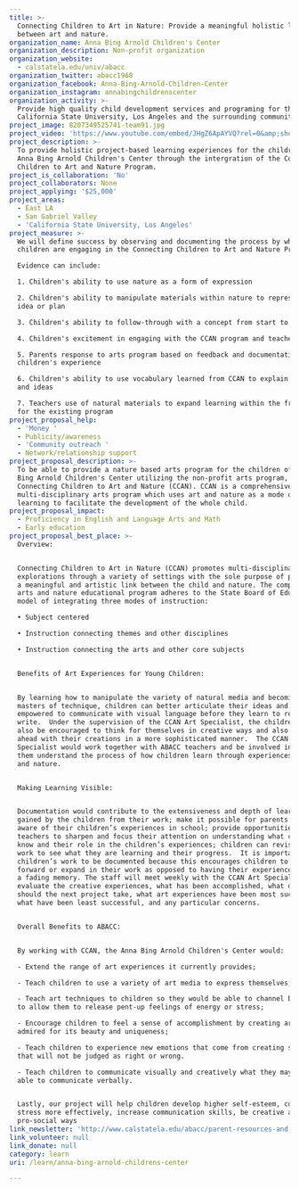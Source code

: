 ```yaml
---
title: >-
  Connecting Children to Art in Nature: Provide a meaningful holistic link
  between art and nature.
organization_name: Anna Bing Arnold Children's Center
organization_description: Non-profit organization
organization_website:
  - calstatela.edu/univ/abacc
organization_twitter: abacc1968
organization_facebook: Anna-Bing-Arnold-Children-Center
organization_instagram: annabingchildrenscenter
organization_activity: >-
  Provide high quality child development services and programing for the
  California State University, Los Angeles and the surrounding community.
project_image: 8207349525741-team91.jpg
project_video: 'https://www.youtube.com/embed/JHgZ6ApAYVQ?rel=0&amp;showinfo=0'
project_description: >-
  To provide holistic project-based learning experiences for the children of
  Anna Bing Arnold Children's Center through the intergration of the Connecting
  Children to Art and Nature Program.
project_is_collaboration: 'No'
project_collaborators: None
project_applying: '$25,000'
project_areas:
  - East LA
  - San Gabriel Valley
  - 'California State University, Los Angeles'
project_measure: >-
  We will define success by observing and documenting the process by which
  children are engaging in the Connecting Children to Art and Nature Program. 

  Evidence can include:

  1. Children's ability to use nature as a form of expression 

  2. Children's ability to manipulate materials within nature to represent an
  idea or plan

  3. Children's ability to follow-through with a concept from start to finish

  4. Children's excitement in engaging with the CCAN program and teacher

  5. Parents response to arts program based on feedback and documentation of the
  children's experience

  6. Children's ability to use vocabulary learned from CCAN to explain concepts
  and ideas

  7. Teachers use of natural materials to expand learning within the framework
  for the existing program
project_proposal_help:
  - 'Money '
  - Publicity/awareness
  - 'Community outreach '
  - Network/relationship support
project_proposal_description: >-
  To be able to provide a nature based arts program for the children of the Anna
  Bing Arnold Children's Center utilizing the non-profit arts program,
  Connecting Children to Art and Nature (CCAN). CCAN is a comprehensive
  multi-disciplinary arts program which uses art and nature as a mode of
  learning to facilitate the development of the whole child.
project_proposal_impact:
  - Proficiency in English and Language Arts and Math
  - Early education
project_proposal_best_place: >-
  Overview:


  Connecting Children to Art in Nature (CCAN) promotes multi-disciplinary
  explorations through a variety of settings with the sole purpose of providing
  a meaningful and artistic link between the child and nature. The comprehensive
  arts and nature educational program adheres to the State Board of Education’s
  model of integrating three modes of instruction:

  • Subject centered

  • Instruction connecting themes and other disciplines

  • Instruction connecting the arts and other core subjects


  Benefits of Art Experiences for Young Children:


  By learning how to manipulate the variety of natural media and becoming
  masters of technique, children can better articulate their ideas and be
  empowered to communicate with visual language before they learn to read and
  write.  Under the supervision of the CCAN Art Specialist, the children would
  also be encouraged to think for themselves in creative ways and also to move
  ahead with their creations in a more sophisticated manner.  The CCAN Art
  Specialist would work together with ABACC teachers and be involved in helping
  them understand the process of how children learn through experiences with art
  and nature. 


  Making Learning Visible:


  Documentation would contribute to the extensiveness and depth of learning
  gained by the children from their work; make it possible for parents to become
  aware of their children’s experiences in school; provide opportunities for the
  teachers to sharpen and focus their attention on understanding what children
  know and their role in the children’s experiences; children can revisit their
  work to see what they are learning and their progress.  It is important for
  children’s work to be documented because this encourages children to move
  forward or expand in their work as opposed to having their experiences only be
  a fading memory. The staff will meet weekly with the CCAN Art Specialist to
  evaluate the creative experiences, what has been accomplished, what directions
  should the next project take, what art experiences have been most successful,
  what have been least successful, and any particular concerns.


  Overall Benefits to ABACC:


  By working with CCAN, the Anna Bing Arnold Children's Center would:

  - Extend the range of art experiences it currently provides;

  - Teach children to use a variety of art media to express themselves;

  - Teach art techniques to children so they would be able to channel behavior
  to allow them to release pent-up feelings of energy or stress;

  - Encourage children to feel a sense of accomplishment by creating art that is
  admired for its beauty and uniqueness;

  - Teach children to experience new emotions that come from creating something
  that will not be judged as right or wrong.

  - Teach children to communicate visually and creatively what they may not be
  able to communicate verbally.


  Lastly, our project will help children develop higher self-esteem, cope with
  stress more effectively, increase communication skills, be creative and act in
  pro-social ways
link_newsletter: 'http://www.calstatela.edu/abacc/parent-resources-and-information#newsletter'
link_volunteer: null
link_donate: null
category: learn
uri: /learn/anna-bing-arnold-childrens-center

---
```

